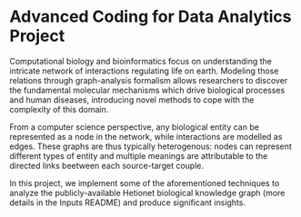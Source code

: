 # Advanced Coding for Data Analytics Project
Computational biology and bioinformatics focus on understanding the intricate network of interactions regulating life on earth. Modeling those relations through graph-analysis formalism allows researchers to discover the fundamental molecular mechanisms which drive biological processes and human diseases, introducing novel methods to cope with the complexity of this domain.

From a computer science perspective, any biological entity can be represented as a node in the network, while interactions are modelled as edges. These graphs are thus typically heterogenous: nodes can represent different types of entity and multiple meanings are attributable to the directed links beetween each source-target couple.

In this project, we implement some of the aforementioned techniques to analyze the publicly-available Hetionet biological knowledge graph (more details in the Inputs README) and produce significant insights.